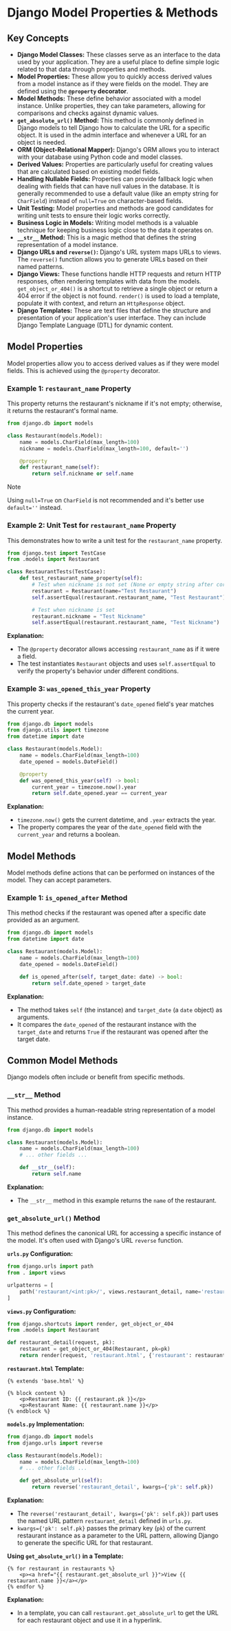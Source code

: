 # Django Model Properties & Methods

## Key Concepts

- **Django Model Classes:** These classes serve as an interface to the data used by your application. They are a useful place to define simple logic related to that data through properties and methods.
- **Model Properties:** These allow you to quickly access derived values from a model instance as if they were fields on the model. They are defined using the **`@property` decorator**.
- **Model Methods:** These define behavior associated with a model instance. Unlike properties, they can take parameters, allowing for comparisons and checks against dynamic values.
- **`get_absolute_url()` Method:** This method is commonly defined in Django models to tell Django how to calculate the URL for a specific object. It is used in the admin interface and whenever a URL for an object is needed.
- **ORM (Object-Relational Mapper):** Django's ORM allows you to interact with your database using Python code and model classes.
- **Derived Values:** Properties are particularly useful for creating values that are calculated based on existing model fields.
- **Handling Nullable Fields:** Properties can provide fallback logic when dealing with fields that can have null values in the database. It is generally recommended to use a default value (like an empty string for `CharField`) instead of `null=True` on character-based fields.
- **Unit Testing:** Model properties and methods are good candidates for writing unit tests to ensure their logic works correctly.
- **Business Logic in Models:** Writing model methods is a valuable technique for keeping business logic close to the data it operates on.
- **`__str__` Method:** This is a magic method that defines the string representation of a model instance.
- **Django URLs and `reverse()`:** Django's URL system maps URLs to views. The `reverse()` function allows you to generate URLs based on their named patterns.
- **Django Views:** These functions handle HTTP requests and return HTTP responses, often rendering templates with data from the models. `get_object_or_404()` is a shortcut to retrieve a single object or return a 404 error if the object is not found. `render()` is used to load a template, populate it with context, and return an `HttpResponse` object.
- **Django Templates:** These are text files that define the structure and presentation of your application's user interface. They can include Django Template Language (DTL) for dynamic content.

## Model Properties

Model properties allow you to access derived values as if they were model fields. This is achieved using the `@property` decorator.

### Example 1: `restaurant_name` Property

This property returns the restaurant's nickname if it's not empty; otherwise, it returns the restaurant's formal name.

```python
from django.db import models

class Restaurant(models.Model):
    name = models.CharField(max_length=100)
    nickname = models.CharField(max_length=100, default='')

    @property
    def restaurant_name(self):
        return self.nickname or self.name
```

> [!NOTE]
> Using `null=True` on `CharField` is not recommended and it's better use `default=''` instead.

### Example 2: Unit Test for `restaurant_name` Property

This demonstrates how to write a unit test for the `restaurant_name` property.

```python
from django.test import TestCase
from .models import Restaurant

class RestaurantTests(TestCase):
    def test_restaurant_name_property(self):
        # Test when nickname is not set (None or empty string after correction)
        restaurant = Restaurant(name="Test Restaurant")
        self.assertEqual(restaurant.restaurant_name, "Test Restaurant")

        # Test when nickname is set
        restaurant.nickname = "Test Nickname"
        self.assertEqual(restaurant.restaurant_name, "Test Nickname")
```

**Explanation:**

- The `@property` decorator allows accessing `restaurant_name` as if it were a field.
- The test instantiates `Restaurant` objects and uses `self.assertEqual` to verify the property's behavior under different conditions.

### Example 3: `was_opened_this_year` Property

This property checks if the restaurant's `date_opened` field's year matches the current year.

```python
from django.db import models
from django.utils import timezone
from datetime import date

class Restaurant(models.Model):
    name = models.CharField(max_length=100)
    date_opened = models.DateField()

    @property
    def was_opened_this_year(self) -> bool:
        current_year = timezone.now().year
        return self.date_opened.year == current_year
```

**Explanation:**

- `timezone.now()` gets the current datetime, and `.year` extracts the year.
- The property compares the year of the `date_opened` field with the `current_year` and returns a boolean.

## Model Methods

Model methods define actions that can be performed on instances of the model. They can accept parameters.

### Example 1: `is_opened_after` Method

This method checks if the restaurant was opened after a specific date provided as an argument.

```python
from django.db import models
from datetime import date

class Restaurant(models.Model):
    name = models.CharField(max_length=100)
    date_opened = models.DateField()

    def is_opened_after(self, target_date: date) -> bool:
        return self.date_opened > target_date
```

**Explanation:**

- The method takes `self` (the instance) and `target_date` (a `date` object) as arguments.
- It compares the `date_opened` of the restaurant instance with the `target_date` and returns `True` if the restaurant was opened after the target date.

## Common Model Methods

Django models often include or benefit from specific methods.

### `__str__` Method

This method provides a human-readable string representation of a model instance.

```python
from django.db import models

class Restaurant(models.Model):
    name = models.CharField(max_length=100)
    # ... other fields ...

    def __str__(self):
        return self.name
```

**Explanation:**

- The `__str__` method in this example returns the `name` of the restaurant.

### `get_absolute_url()` Method

This method defines the canonical URL for accessing a specific instance of the model. It's often used with Django's URL `reverse` function.

**`urls.py` Configuration:**

```python
from django.urls import path
from . import views

urlpatterns = [
    path('restaurant/<int:pk>/', views.restaurant_detail, name='restaurant_detail'),
]
```

**`views.py` Configuration:**

```python
from django.shortcuts import render, get_object_or_404
from .models import Restaurant

def restaurant_detail(request, pk):
    restaurant = get_object_or_404(Restaurant, pk=pk)
    return render(request, 'restaurant.html', {'restaurant': restaurant})
```

**`restaurant.html` Template:**

```html+django
{% extends 'base.html' %}

{% block content %}
    <p>Restaurant ID: {{ restaurant.pk }}</p>
    <p>Restaurant Name: {{ restaurant.name }}</p>
{% endblock %}
```

**`models.py` Implementation:**

```python
from django.db import models
from django.urls import reverse

class Restaurant(models.Model):
    name = models.CharField(max_length=100)
    # ... other fields ...

    def get_absolute_url(self):
        return reverse('restaurant_detail', kwargs={'pk': self.pk})
```

**Explanation:**

- The `reverse('restaurant_detail', kwargs={'pk': self.pk})` part uses the named URL pattern `restaurant_detail` defined in `urls.py`.
- `kwargs={'pk': self.pk}` passes the primary key (`pk`) of the current restaurant instance as a parameter to the URL pattern, allowing Django to generate the specific URL for that restaurant.

**Using `get_absolute_url()` in a Template:**

```html+django
{% for restaurant in restaurants %}
    <p><a href="{{ restaurant.get_absolute_url }}">View {{ restaurant.name }}</a></p>
{% endfor %}
```

**Explanation:**

- In a template, you can call `restaurant.get_absolute_url` to get the URL for each restaurant object and use it in a hyperlink.

